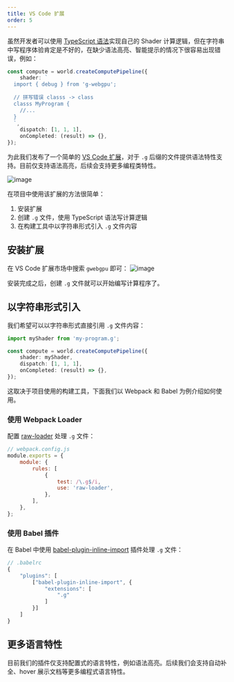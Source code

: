 ```yaml
---
title: VS Code 扩展
order: 5
---
```


虽然开发者可以使用 [TypeScript 语法](/zh/docs/api/syntax)实现自己的 Shader 计算逻辑，但在字符串中写程序体验肯定是不好的，在缺少语法高亮、智能提示的情况下很容易出现错误，例如：

```typescript
const compute = world.createComputePipeline({
    shader: `
  import { debug } from 'g-webgpu';
  
  // 拼写错误 classs -> class
  classs MyProgram {
    //...
  }
  `,
    dispatch: [1, 1, 1],
    onCompleted: (result) => {},
});
```

为此我们发布了一个简单的 [VS Code 扩展](https://marketplace.visualstudio.com/items?itemName=xiaoiver-antfin.vscode-gwebgpu)，对于 `.g` 后缀的文件提供语法特性支持。目前仅支持语法高亮，后续会支持更多编程类特性。

![image](https://user-images.githubusercontent.com/3608471/84572140-ab782c00-adca-11ea-9e17-3e8b6815c742.png)

在项目中使用该扩展的方法很简单：

1. 安装扩展
2. 创建 `.g` 文件，使用 TypeScript 语法写计算逻辑
3. 在构建工具中以字符串形式引入 `.g` 文件内容

## 安装扩展

在 VS Code 扩展市场中搜索 `gwebgpu` 即可： ![image](https://user-images.githubusercontent.com/3608471/84572053-137a4280-adca-11ea-8a35-6185492e45d0.png)

安装完成之后，创建 `.g` 文件就可以开始编写计算程序了。

## 以字符串形式引入

我们希望可以以字符串形式直接引用 `.g` 文件内容：

```typescript
import myShader from 'my-program.g';

const compute = world.createComputePipeline({
    shader: myShader,
    dispatch: [1, 1, 1],
    onCompleted: (result) => {},
});
```

这取决于项目使用的构建工具，下面我们以 Webpack 和 Babel 为例介绍如何使用。

### 使用 Webpack Loader

配置 [raw-loader](https://webpack.js.org/loaders/raw-loader/) 处理 `.g` 文件：

```javascript
// webpack.config.js
module.exports = {
    module: {
        rules: [
            {
                test: /\.g$/i,
                use: 'raw-loader',
            },
        ],
    },
};
```

### 使用 Babel 插件

在 Babel 中使用 [babel-plugin-inline-import](https://www.npmjs.com/package/babel-plugin-inline-import) 插件处理 `.g` 文件：

```javascript
// .babelrc
{
    "plugins": [
        ["babel-plugin-inline-import", {
            "extensions": [
                ".g"
            ]
        }]
    ]
}
```

## 更多语言特性

目前我们的插件仅支持配置式的语言特性，例如语法高亮。后续我们会支持自动补全、hover 展示文档等更多编程式语言特性。
